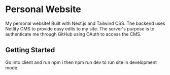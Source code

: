 # Personal Website

My personal website! Built with Next.js and Tailwind CSS. The backend uses Netlify CMS to provide easy edits to my site. The server's purpose is to authenticate me through GitHub using OAuth to access the CMS.

## Getting Started

Go into client and run npm i then npm run dev to run site in development mode.
